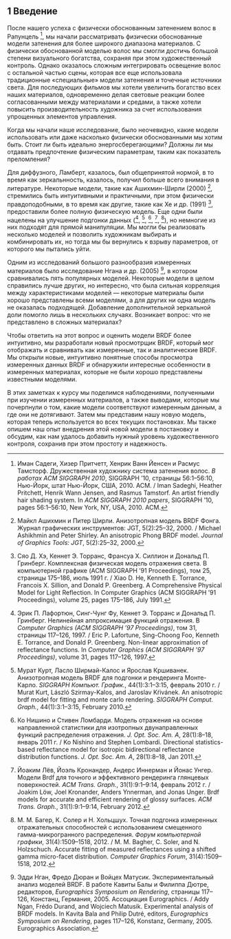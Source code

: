 ## 1 Введение

После нашего успеха с физически обоснованным затенением волос в Рапунцель [^27], мы начали рассматривать физически обоснованные модели затенения для более широкого диапазона материалов. С физически обоснованной моделью волос мы смогли достичь большой степени визуального богатства, сохраняя при этом художественный контроль. Однако оказалось сложным интегрировать освещение волос с остальной частью сцены, которая все еще использовала традиционные «специальные» модели затенения и точечные источники света. Для последующих фильмов мы хотели увеличить богатство всех наших материалов, одновременно делая световые реакции более согласованными между материалами и средами, а также хотели повысить производительность художника за счет использования упрощенных элементов управления.

[^27]: Иман Садеги, Хизер Притчетт, Хенрик Ванн Йенсен и Расмус Тамсторф. Дружественная художнику система затенения волос. *В работах ACM SIGGRAPH 2010*, SIGGRAPH ’10, страницы 56:1–56:10, Нью-Йорк, штат Нью-Йорк, США, 2010. ACM. / Iman Sadeghi, Heather Pritchett, Henrik Wann Jensen, and Rasmus Tamstorf. An artist friendly hair shading system. In *ACM SIGGRAPH 2010 papers*, SIGGRAPH ’10, pages 56:1–56:10, New York, NY, USA, 2010. ACM.

Когда мы начали наше исследование, было неочевидно, какие модели использовать или даже насколько физически обоснованными мы хотим быть. Стоит ли быть идеально энергосберегающими? Должны ли мы отдавать предпочтение физическим параметрам, таким как показатель преломления?

Для диффузного, Ламберт, казалось, был общепринятой нормой, в то время как зеркальнность, казалось, получил больше всего внимания в литературе. Некоторые модели, такие как Ашихмин-Ширли (2000) [^3], стремились быть интуитивными и практичными, при этом физически правдоподобными, в то время как другие, такие как Хе и др. (1991) [^12], предоставили более полную физическую модель. Еще одни были нацелены на улучшение подгонки данных ([^15], [^14], [^22], [^17], [^4]), но немногие из них подходят для прямой манипуляции. Мы могли бы реализовать несколько моделей и позволить художникам выбирать и комбинировать их, но тогда мы бы вернулись к взрыву параметров, от которого мы пытались уйти.

[^3]: Майкл Ашихмин и Питер Ширли. Анизотропная модель BRDF Фонга. Журнал графических инструментов: JGT, 5(2):25–32, 2000. / Michael Ashikhmin and Peter Shirley. An anisotropic Phong BRDF model. *Journal of Graphics Tools: JGT*, 5(2):25–32, 2000.

[^4]: М. М. Багер, К. Солер и Н. Хольцшух. Точная подгонка измеренных отражательных способностей с использованием смещенного гамма-микрогранного распределения. *Форум компьютерной графики*, 31(4):1509–1518, 2012. / M. M. Bagher, C. Soler, and N. Holzschuch. Accurate fitting of measured reflectances using a shifted gamma micro-facet distribution. *Computer Graphics Forum*, 31(4):1509–1518, 2012.

[^12]: Сяо Д. Хэ, Кеннет Э. Торранс, Франсуа X. Силлион и Дональд П. Гринберг. Комплексная физическая модель отражения света. В компьютерной графике (ACM SIGGRAPH ’91 Proceedings), том 25, страницы 175–186, июль 1991 г. / Xiao D. He, Kenneth E. Torrance, Francois X. Sillion, and Donald P. Greenberg. A Comprehensive Physical Model for Light Reflection. In Computer Graphics (ACM SIGGRAPH ’91 Proceedings), volume 25, pages 175–186, July 1991.

[^14]: Мурат Курт, Ласло Ширмай-Калос и Ярослав Кршиванек. Анизотропная модель BRDF для подгонки и рендеринга Монте-Карло. *SIGGRAPH Компьют. График.*, 44(1):3:1–3:15, февраль 2010 г. / Murat Kurt, László Szirmay-Kalos, and Jaroslav Kŕivánek. An anisotropic brdf model for fitting and monte carlo rendering. *SIGGRAPH Comput. Graph.*, 44(1):3:1–3:15, February 2010.

[^15]: Эрик П. Лафортюн, Синг-Чунг Фу, Кеннет Э. Торранс и Дональд П. Гринберг. Нелинейная аппроксимация функций отражения. В *Computer Graphics (ACM SIGGRAPH ’97 Proceedings)*, том 31, страницы 117–126, 1997. / Eric P. Lafortune, Sing-Choong Foo, Kenneth E. Torrance, and Donald P. Greenberg. Non-linear approximation of reflectance functions. In *Computer Graphics (ACM SIGGRAPH ’97 Proceedings)*, volume 31, pages 117–126, 1997.

[^17]: Йоаким Лёв, Йоэль Кронандер, Андерс Иннерман и Йонас Унгер. Модели Brdf для точного и эффективного рендеринга глянцевых поверхностей. *ACM Trans. Graph.*, 31(1):9:1–9:14, февраль 2012 г. / Joakim Löw, Joel Kronander, Anders Ynnerman, and Jonas Unger. Brdf models for accurate and efficient rendering of glossy surfaces. *ACM Trans. Graph.*, 31(1):9:1–9:14, February 2012.

[^22]: Ко Нишино и Стивен Ломбарди. Модель отражения на основе направленной статистики для изотропных двунаправленных функций распределения отражения. *J. Opt. Soc. Am. A*, 28(1):8–18, январь 2011 г. / Ko Nishino and Stephen Lombardi. Directional statistics-based reflectance model for isotropic bidirectional reflectance distribution functions. *J. Opt. Soc. Am. A*, 28(1):8–18, Jan 2011.

Одним из исследований большого разнообразия измеренных материалов было исследование Нгана и др. (2005) [^21], в котором сравнивались пять популярных моделей. Некоторые модели в целом справились лучше других, но интересно, что была сильная корреляция между характеристиками моделей — некоторые материалы были хорошо представлены всеми моделями, а для других ни одна модель не оказалась подходящей. Добавление дополнительной зеркальной доли помогло лишь в нескольких случаях. Возникает вопрос: что не представлено в сложных материалах?

[^21]: Эдди Нган, Фредо Дюран и Войцех Матусик. Экспериментальный анализ моделей BRDF. В работе Кавиты Балы и Филиппа Дютре, редакторов, *Eurographics Symposium on Rendering*, страницы 117–126, Констанц, Германия, 2005. Ассоциация Eurographics. / Addy Ngan, Frédo Durand, and Wojciech Matusik. Experimental analysis of BRDF models. In Kavita Bala and Philip Dutré, editors, *Eurographics Symposium on Rendering*, pages 117–126, Konstanz, Germany, 2005. Eurographics Association.

Чтобы ответить на этот вопрос и оценить модели BRDF более интуитивно, мы разработали новый просмотрщик BRDF, который мог отображать и сравнивать как измеренные, так и аналитические BRDF. Мы открыли новые, интуитивно понятные способы просмотра измеренных данных BRDF и обнаружили интересные особенности в измеренных материалах, которые не были хорошо представлены известными моделями.

В этих заметках к курсу мы поделимся наблюдениями, полученными при изучении измеренных материалов, а также выводами, которые мы почерпнули о том, какие модели соответствуют измеренным данным, а где они не дотягивают. Затем мы представим нашу новую модель, которая теперь используется во всех текущих постановках. Мы также опишем наш опыт внедрения этой новой модели в постановку и обсудим, как нам удалось добавить нужный уровень художественного контроля, сохранив при этом простоту и надежность.


